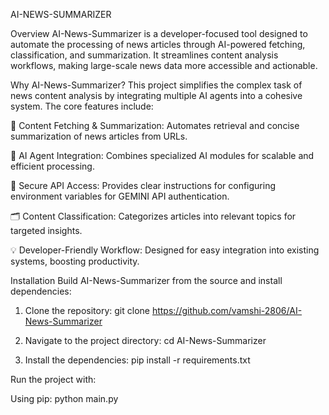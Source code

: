 AI-NEWS-SUMMARIZER

Overview
AI-News-Summarizer is a developer-focused tool designed to automate the processing of news articles through AI-powered fetching, classification, and summarization. It streamlines content analysis workflows, making large-scale news data more accessible and actionable.

Why AI-News-Summarizer?
This project simplifies the complex task of news content analysis by integrating multiple AI agents into a cohesive system. The core features include:

🧩 Content Fetching & Summarization: Automates retrieval and concise summarization of news articles from URLs.

🚀 AI Agent Integration: Combines specialized AI modules for scalable and efficient processing.

🔐 Secure API Access: Provides clear instructions for configuring environment variables for GEMINI API authentication.

🗂️ Content Classification: Categorizes articles into relevant topics for targeted insights.

💡 Developer-Friendly Workflow: Designed for easy integration into existing systems, boosting productivity.

Installation
Build AI-News-Summarizer from the source and install dependencies:

1. Clone the repository:
  git clone https://github.com/vamshi-2806/AI-News-Summarizer

2. Navigate to the project directory:
  cd AI-News-Summarizer
3. Install the dependencies:
  pip install -r requirements.txt

Run the project with:

Using pip:
  python main.py
